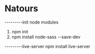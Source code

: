 # Natours

---------init node modules
1. npm init 
2. npm install node-sass --save-dev

---------live-server
npm install live-server